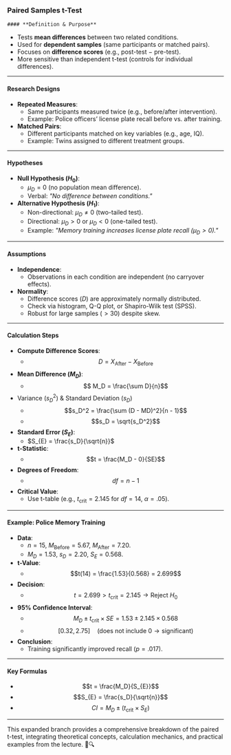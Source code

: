 


### **Paired Samples t-Test**

	#### **Definition & Purpose**

- Tests **mean differences** between two related conditions.
- Used for **dependent samples** (same participants or matched pairs).
- Focuses on **difference scores** (e.g., post-test − pre-test).
- More sensitive than independent t-test (controls for individual differences).

---

#### **Research Designs**

- **Repeated Measures**:
    - Same participants measured twice (e.g., before/after intervention).
    - Example: Police officers’ license plate recall before vs. after training.
- **Matched Pairs**:
    - Different participants matched on key variables (e.g., age, IQ).
    - Example: Twins assigned to different treatment groups.

---

#### **Hypotheses**

- **Null Hypothesis ($H_0$​)**:
    - $\mu_D = 0$ (no population mean difference).
    - Verbal: _"No difference between conditions."_
- **Alternative Hypothesis ($H_1$​)**:
    - Non-directional: $μ_D\neq0$ (two-tailed test).
    - Directional: $\mu_D>0$ or $\mu_D<0$ (one-tailed test).
    - Example: _"Memory training increases license plate recall ($\mu_D>0$)."_

---

#### **Assumptions**

- **Independence**:
    - Observations in each condition are independent (no carryover effects).
- **Normality**:
    - Difference scores ($D$) are approximately normally distributed.
    - Check via histogram, Q-Q plot, or Shapiro-Wilk test (SPSS).
    - Robust for large samples ($>30$) despite skew.

---

#### **Calculation Steps**

- **Compute Difference Scores**:
    - $$    D = X_{\text{After}} - X_{\text{Before}}$$
- **Mean Difference ($M_D$​)**:
    - $$    M_D = \frac{\sum D}{n}$$
- Variance ($s_D^2)$ & Standard Deviation ($s_D$)
    - $$s_D^2 = \frac{\sum (D - MD)^2}{n - 1}$$
    - $$s_D = \sqrt{s_D^2}$$
- **Standard Error ($S_E$)**:
    - $S_{E} = \frac{s_D}{\sqrt{n}}$
- **t-Statistic**:
    - $$t = \frac{M_D - 0}{SE}$$
- **Degrees of Freedom**:
    - $$df = n - 1$$
- **Critical Value**:
    - Use t-table (e.g., $t_{\text{crit}} = 2.145$ for $df = 14$, $\alpha = .05$).
---

#### **Example: Police Memory Training**

- **Data**:
	- $n = 15$, $M_{\text{Before}} = 5.67$, $M_{\text{After}} = 7.20$.
	- $M_D = 1.53$, $s_D = 2.20$, $S_{E} = 0.568$.
- **t-Value**:
	- $$t(14) = \frac{1.53}{0.568} = 2.699$$
- **Decision**:
	- $$t = 2.699 > t_{\text{crit}} = 2.145 \rightarrow \text{Reject } H_0$$
- **95% Confidence Interval**:
	- $$M_D \pm t_{\text{crit}} \times SE = 1.53 \pm 2.145 \times 0.568
$$
	- $$[0.32, 2.75] \quad (\text{does not include 0} \rightarrow \text{significant})$$
- **Conclusion**:
	- Training significantly improved recall ($p = .017$).

---

#### **Key Formulas**

- $$t = \frac{M_D}{S_{E}}$$
- $$S_{E} = \frac{s_D}{\sqrt{n}}$$
- $$CI = M_D \pm (t_{\text{crit}} \times S_{E})$$
---

This expanded branch provides a comprehensive breakdown of the paired t-test, integrating theoretical concepts, calculation mechanics, and practical examples from the lecture. 🧮🔍